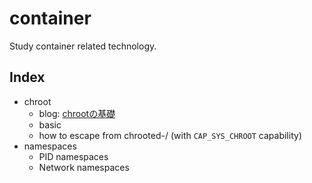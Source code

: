 # container

Study container related technology.

## Index
* chroot
    - blog: [chrootの基礎](https://www.mas9612.net/posts/chroot-basic/)
    - basic
    - how to escape from chrooted-/ (with `CAP_SYS_CHROOT` capability)
* namespaces
    - PID namespaces
    - Network namespaces
